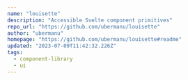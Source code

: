 ```yaml
---
name: "louisette"
description: "Accessible Svelte component primitives"
repo_url: "https://github.com/ubermanu/louisette"
author: "ubermanu"
homepage: "https://github.com/ubermanu/louisette#readme"
updated: "2023-07-09T11:42:32.226Z"
tags: 
  - component-library
  - ui
---
```

